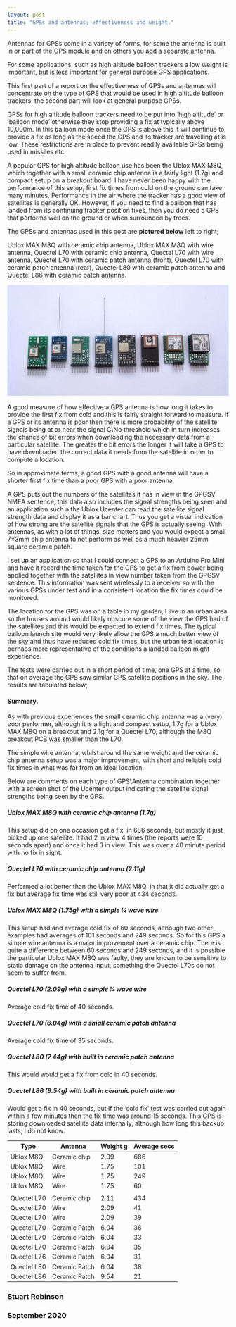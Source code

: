 ```yaml
---
layout: post
title: "GPSs and antennas; effectiveness and weight."
---
```


Antennas for GPSs come in a variety of forms, for some the antenna is built in or part of the GPS module and on others you add a separate antenna. 

For some applications, such as high altitude balloon trackers a low weight is important, but is less important for general purpose GPS applications. 

This first part of a report on the effectiveness of GPSs and antennas will concentrate on the type of GPS that would be used in high altitude balloon trackers, the second part will look at general purpose GPSs. 

GPSs for high altitude balloon trackers need to be put into ‘high altitude’ or ‘balloon mode’ otherwise they stop providing a fix at typically above 10,000m. In this balloon mode once the GPS is above this it will continue to provide a fix as long as the speed the GPS and its tracker are travelling at is low. These restrictions are in place to prevent readily available GPSs being used in missiles etc.

A popular GPS for high altitude balloon use has been the Ublox MAX M8Q, which together with a small ceramic chip antenna is a fairly light (1.7g) and compact setup on a breakout board. I have never been happy with the performance of this setup, first fix times from cold on the ground can take many minutes. Performance in the air where the tracker has a good view of satellites is generally OK. However, if you need to find a balloon that has landed from its continuing tracker position fixes, then you do need a GPS that performs well on the ground or when surrounded by trees.

The GPSs and antennas used in this post are **pictured below** left to right;

Ublox MAX M8Q with ceramic chip antenna,  Ublox MAX M8Q with wire antenna, Quectel L70 with ceramic chip antenna,  Quectel L70 with wire antenna,  Quectel L70 with ceramic patch antenna (front), Quectel L70 with ceramic patch antenna (rear),  Quectel L80 with ceramic patch antenna and Quectel L86 with ceramic patch antenna. 


![](/images/GPSs_used.jpg)


A good measure of how effective a GPS antenna is how long it takes to provide the first fix from cold and this is fairly straight forward to measure. If a GPS or its antenna is poor then there is more probability of the satellite signals being at or near the signal C\No threshold which in turn increases the chance of bit errors when downloading the necessary data from a particular satellite. The greater the bit errors the longer it will take a GPS to have downloaded the correct data it needs from the satellite in order to compute a location. 

So in approximate terms, a good GPS with a good antenna will have a shorter first fix time than a poor GPS with a poor antenna. 

A GPS puts out the numbers of the satellites it has in view in the GPGSV NMEA sentence, this data also includes the signal strengths being seen and an application such a the Ublox Ucenter can read the satellite signal strength data and display it as a bar chart. Thus you get a visual indication of how strong are the satellite signals that the GPS is actually seeing. With antennas, as with a lot of things, size matters and you would expect a small 7×3mm chip antenna to not perform as well as a much heavier 25mm square ceramic patch.  

I set up an application so that I could connect a GPS to an Arduino Pro Mini and have it record the time taken for the GPS to get a fix from power being applied together with the satellites in view number taken from the GPGSV sentence. This information was sent wirelessly to a receiver so with the various GPSs under test and in a consistent location the fix times could be monitored. 

The location for the GPS was on a table in my garden, I live in an urban area so the houses around would likely obscure some of the view the GPS had of the satellites and this would be expected to extend fix times. The typical balloon launch site would very likely allow the GPS a much better view of the sky and thus have reduced cold fix times, but the urban test location is perhaps more representative of the conditions a landed balloon might experience. 

The tests were carried out in a short period of time, one GPS at a time, so that on average the GPS saw similar GPS satellite positions in the sky. The results are tabulated below; 

#### **Summary**.
As with previous experiences the small ceramic chip antenna was a (very) poor performer, although it is a light and compact setup, 1.7g for a Ublox MAX M8Q on a breakout and 2.1g for a Quectel L70, although the M8Q breakout PCB was smaller than the L70. 

The simple wire antenna, whilst around the same weight and the ceramic chip antenna setup was a major improvement, with short and reliable cold fix times in what was far from an ideal location.  

Below are comments on each type of GPS\Antenna combination together with a screen shot of the Ucenter output indicating the satellite signal strengths being seen by the GPS.

##### **Ublox MAX M8Q with ceramic chip antenna (1.7g)**

This setup did on one occasion get a fix, in 686 seconds, but mostly it just picked up one satellite. It had 2 in view 4 times (the reports were 10 seconds apart) and once it had 3 in view. This was over a 40 minute period with no fix in sight. 

##### **Quectel L70 with ceramic chip antenna (2.11g)**
Performed a lot better than the Ublox MAX M8Q, in that it did actually get a fix but average fix time was still very poor at 434 seconds. 

##### **Ublox MAX M8Q (1.75g) with a simple ¼ wave wire** 
This setup had and average cold fix of 60 seconds, although two other examples had averages of 101 seconds and 249 seconds. So for this GPS a simple wire antenna is a major improvement over a ceramic chip. There is quite a difference between 60 seconds and 249 seconds, and it is possible the particular Ublox  MAX M8Q was faulty, they are known to be sensitive to static damage on the antenna input, something the Quectel L70s do not seem to suffer from. 

##### **Quectel L70  (2.09g) with a simple ¼ wave wire**
Average cold fix time of 40 seconds.

##### **Quectel L70  (6.04g) with a small ceramic patch antenna**
Average cold fix time of 35 seconds. 

##### **Quectel L80 (7.44g) with built in ceramic patch antenna**
This would would get a fix from cold in 40 seconds.

##### **Quectel L86 (9.54g) with built in ceramic patch antenna**
Would get a fix in 40 seconds, but if the ‘cold fix’ test was carried out again within a few minutes then the fix time was around 15 seconds. This GPS is storing downloaded satellite data internally, although how long this backup lasts, I do not know.


| Type  | Antenna | Weight g | Average secs |
|-|-|-|-|
| Ublox M8Q | Ceramic chip | 2.09 | 686 |
| Ublox M8Q | Wire | 1.75 | 101 |
| Ublox M8Q | Wire | 1.75 | 249 |
| Ublox M8Q | Wire | 1.75 | 60 |
|  |  |  |  |
| Quectel L70 | Ceramic chip | 2.11 | 434 |
| Quectel L70 | Wire | 2.09 | 41 |
| Quectel L70 | Wire | 2.09 | 39 |
| Quectel L70 | Ceramic Patch | 6.04 | 36 |
| Quectel L70 | Ceramic Patch | 6.04 | 33 |
| Quectel L70 | Ceramic Patch | 6.04 | 35 |
| Quectel L76 | Ceramic Patch | 6.04 | 31 |
| Quectel L80 | Ceramic Patch | 6.04 | 38 |
| Quectel L86 | Ceramic Patch | 9.54 | 21 |



### **Stuart Robinson**
### **September 2020**     